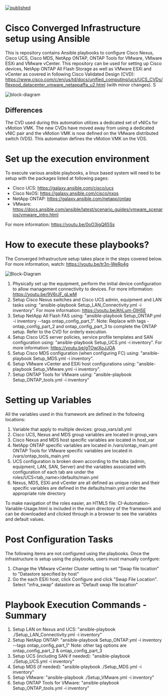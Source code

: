 [![published](https://static.production.devnetcloud.com/codeexchange/assets/images/devnet-published.svg)](https://developer.cisco.com/codeexchange/github/repo/ucs-compute-solutions/Config_Converged_Infrastructure)

# Cisco Converged Infrastructure setup using Ansible

This is repository contains Ansible playbooks to configure Cisco Nexus, Cisco UCS, Cisco MDS, NetApp ONTAP, ONTAP Tools for VMware, VMware ESXi and VMware vCenter. This repository can be used for setting up Cisco devices, NetApp ONTAP All Flash Storage as well as VMware ESXi and vCenter as covered in following Cisco Validated Design (CVD): https://www.cisco.com/c/en/us/td/docs/unified_computing/ucs/UCS_CVDs/flexpod_datacenter_vmware_netappaffa_u2.html (with minor changes). S

![block-diagram](https://user-images.githubusercontent.com/60270001/110512605-59530580-80d3-11eb-9642-9f89a851d902.jpg)


## Differences

The CVD used during this automation utilizes a dedicated set of vNICs for vMotion VMK. The new CVDs have moved away from using a dedicated vNIC pair and the vMotion VMK is now defined on the VMware distributed switch (VDS). This automation defines the vMotion VMK on the VDS.  

# Set up the execution environment

To execute various ansible playbooks, a linux based system will need to be setup with the packages listed at following pages:

- Cisco UCS: https://galaxy.ansible.com/cisco/ucs
- Cisco NxOS: https://galaxy.ansible.com/cisco/nxos
- NetApp ONTAP: https://galaxy.ansible.com/netapp/ontap
- VMware: https://docs.ansible.com/ansible/latest/scenario_guides/vmware_scenarios/vmware_intro.html

For more information: https://youtu.be/0oO3jgQ65Ss

# How to execute these playbooks?

The Converged Infrastructure setup takes place in the steps covered below. For more information, watch: https://youtu.be/tr3n-WeRo4g

![Block-Diagram](https://user-images.githubusercontent.com/60270001/111256914-867e4700-85f0-11eb-9dfe-62e54909610b.jpg)

1. Physically set up the equipment, perform the initial device configuration to allow management connectivity to devices. For more information: https://youtu.be/9V6rJF_gLwM
2. Setup Cisco Nexus switches and Cisco UCS admin, equipment and LAN tasks using: "ansible-playbook Setup_LAN_Connectivity.yml -i inventory". For more information: https://youtu.be/AhLum-DlH5E
3. Setup NetApp All Flash FAS using: "ansible-playbook Setup_ONTAP.yml -i inventory --tags ontap_config_part_1". Note: Replace with tags - ontap_config_part_2 and ontap_config_part_3 to complete the ONTAP setup. Refer to the CVD for orderly execution.
4. Setup Cisco UCS server policies, service profile templates and SAN configuration using: "ansible-playbook Setup_UCS.yml -i inventory". For more information: https://youtu.be/gTOwiXoJJOA
5. Setup Cisco MDS configuration (when configuring FC) using: "ansible-playbook Setup_MDS.yml -i inventory".
6. Setup VMware vCenter and ESXi host configurations using: "ansible-playbook Setup_VMware.yml -i inventory".
7. Setup ONTAP Tools for VMware using: "ansible-playbook Setup_ONTAP_tools.yml -i inventory"

<Add reference to AIQUM automated installation>
  
# Setting up Variables

All the variables used in this framework are defined in the following locations:

1. Variable that apply to multiple devices: group_vars/all.yml
2. Cisco UCS, Nexus and MDS group variables are located in group_vars
3. Cisco Nexus and MDS host specific variables are located in host_var
4. NetApp ONTAP specific variables are located in /vars/ontap_main.yml
   ONTAP Tools for VMware specific variables are located in /vars/ontap_tools_main.yml
5.  UCS configuration is broken down according to the tabs (admin, equipment, LAN, SAN, Server) and the variables associated with configuration of each tab are under the roles/UCS<tab_name>/defaults/main.yml
6. Nexus, MDS, ESXi and vCenter are all defined as unique roles and their specific variables are defined in the defaults/main.yml under the appropriate role directory

To make navigation of the roles easier, an HTML5 file: CI-Automation-Variable-Usage.html is included in the main directory of the framework and can be downloaded and clicked through in a browser to see the variables and default values.

# Post Configuration Tasks

The following items are not configured using the playbooks. Once the infrastructure is setup using the playbooks, users must manually confgure:
1. Change the VMware vCenter Cluster setting to set "Swap file location" to "Datastore specified by host"
2. Go the each ESXi host, click Configure and click "Swap File Location". Select "infra_swap" datastore as "Default swap file location"

# Playbook Execution Commands - Summary

1. Setup LAN on Nexus and UCS: "ansible-playbook ./Setup_LAN_Connectivity.yml -i inventory"
2. Setup NetApp ONTAP: "ansible-playbook Setup_ONTAP.yml -i inventory --tags ontap_config_part_1" Note: other tag options are  ontap_config_part_2 & ontap_config_part_3
3. Setup UCS (including SAN if needed): "ansible-playbook ./Setup_UCS.yml -i inventory"
4. Setup MDS (if needed): "ansible-playbook ./Setup_MDS.yml -i inventory"
5. Setup VMware: "ansible-playbook ./Setup_VMware.yml -i inventory"
6. Setup ONTAP Tools for VMware: "ansible-playbook Setup_ONTAP_tools.yml -i inventory"
